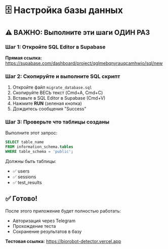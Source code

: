 # 🗄️ Настройка базы данных

## ⚠️ ВАЖНО: Выполните эти шаги ОДИН РАЗ

### Шаг 1: Откройте SQL Editor в Supabase
**Прямая ссылка:** https://supabase.com/dashboard/project/qglmebqnyrauqcamhwio/sql/new

### Шаг 2: Скопируйте и выполните SQL скрипт

1. Откройте файл `migrate_database.sql`
2. Скопируйте ВЕСЬ текст (Cmd+A, Cmd+C)
3. Вставьте в SQL Editor в Supabase (Cmd+V)
4. Нажмите **RUN** (зеленая кнопка)
5. Дождитесь сообщения "Success"

### Шаг 3: Проверьте что таблицы созданы

Выполните этот запрос:
```sql
SELECT table_name
FROM information_schema.tables
WHERE table_schema = 'public';
```

Должны быть таблицы:
- ✅ users
- ✅ sessions
- ✅ test_results

## ✅ Готово!

После этого приложение будет полностью работать:
- Авторизация через Telegram
- Прохождение теста
- Сохранение результатов в базу

**Тестовая ссылка:** https://biorobot-detector.vercel.app
